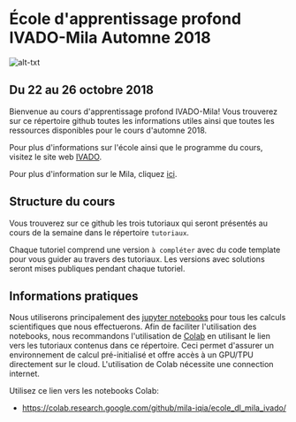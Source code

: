 # École d'apprentissage profond IVADO-Mila Automne 2018
![alt-txt](https://raw.githubusercontent.com/mila-iqia/ecole_dl_mila_ivado/master/images/EcoleHiverIVADO2018_banderoleseule-1.png)
## Du 22 au 26 octobre 2018
Bienvenue au cours d'apprentissage profond IVADO-Mila! Vous trouverez sur ce répertoire github toutes les informations utiles ainsi que toutes les ressources disponibles pour le cours d'automne 2018.

Pour plus d'informations sur l'école ainsi que le programme du cours, visitez le site web [IVADO](https://ivado.ca/ecole-apprentissage-profond-3/).

Pour plus d'information sur le Mila, cliquez [ici](https://mila.quebec/).

## Structure du cours
Vous trouverez sur ce github les trois tutoriaux qui seront présentés au cours de la semaine dans le répertoire `tutoriaux`.

Chaque tutoriel comprend une version `à compléter` avec du code template pour vous guider au travers des tutoriaux. Les versions avec solutions seront mises publiques pendant chaque tutoriel. 

## Informations pratiques
Nous utiliserons principalement des [jupyter notebooks](http://jupyter.org/) pour tous les calculs scientifiques que nous effectuerons. Afin de faciliter l'utilisation des notebooks, nous recommandons l'utilisation de [Colab](https://colab.research.google.com/github/mila-iqia/ecole_dl_mila_ivado/) en utilisant le lien vers les tutoriaux contenus dans ce répertoire. Ceci permet d'assurer un environnement de calcul pré-initialisé et offre accès à un GPU/TPU directement sur le cloud. L'utilisation de Colab nécessite une connection internet.

Utilisez ce lien vers les notebooks Colab:

* https://colab.research.google.com/github/mila-iqia/ecole_dl_mila_ivado/
